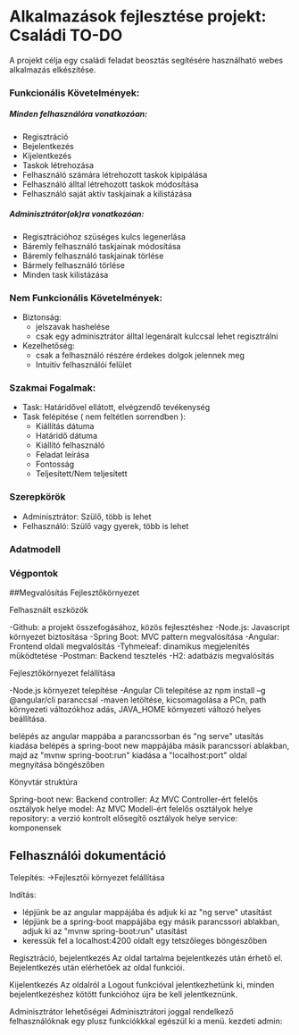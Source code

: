 # Alkalmazások fejlesztése projekt: Családi TO-DO

A projekt célja egy családi feladat beosztás segítésére használható webes alkalmazás elkészítése.

### Funkcionális Követelmények:
##### Minden felhasználóra vonatkozóan:
* Regisztráció
* Bejelentkezés
* Kijelentkezés
* Taskok létrehozása
* Felhasználó számára létrehozott taskok kipipálása
* Felhasználó álltal létrehozott taskok módosítása
* Felhasználó saját aktív taskjainak a kilistázása

##### Adminisztrátor(ok)ra vonatkozóan:
* Regisztrációhoz szüséges kulcs legenerlása
* Báremly felhasználó taskjainak módosítása
* Báremly felhasználó taskjainak törlése
* Bármely felhasználó törlése
* Minden task kilistázása

### Nem Funkcionális Követelmények:
* Biztonság: 
    - jelszavak hashelése
    - csak egy adminisztrátor álltal legenáralt kulccsal lehet regisztrálni
* Kezelhetőség:
    - csak a felhasználó részére érdekes dolgok jelennek meg
    - Intuitiv felhasználói felület
    
### Szakmai Fogalmak:
* Task: Határidővel ellátott, elvégzendő tevékenység
* Task felépitése ( nem feltétlen sorrendben ):
  - Kiállítás dátuma
  - Határidő dátuma
  - Kiállító felhasználó
  - Feladat leírása
  - Fontosság
  - Teljesített/Nem teljesített
 
### Szerepkörök
* Adminisztrátor: Szülő, több is lehet
* Felhasználó: Szülő vagy gyerek, több is lehet

### Adatmodell

### Végpontok

##Megvalósítás
Fejlesztőkörnyezet

Felhasznált eszközök

-Github: a projekt összefogásához, közös fejlesztéshez
-Node.js: Javascript környezet biztosítása
-Spring Boot: MVC pattern megvalósítása
-Angular: Frontend oldali megvalósítás
-Tyhmeleaf: dinamikus megjelenítés működtetése
-Postman: Backend tesztelés
-H2: adatbázis megvalósítás

Fejlesztőkörnyezet felállítása

-Node.js környezet telepítése 
-Angular Cli telepítése az npm install –g @angular/cli paranccsal 
-maven letöltése, kicsomagolása a PCn, path környezeti változókhoz adás, JAVA_HOME környezeti változó helyes beállítása.

belépés az angular mappába a parancssorban és "ng serve" utasítás kiadása
belépés a spring-boot new mappájába másik parancssori ablakban, majd az "mvnw spring-boot:run" kiadása
a "localhost:port" oldal megnyitása böngészőben

Könyvtár struktúra

Spring-boot new: Backend
controller: Az MVC Controller-ért felelős osztályok helye 
model: Az MVC Modell-ért felelős osztályok helye  
repository: a verzió kontrolt elősegítő osztályok helye 
service: komponensek

## Felhasználói dokumentáció

Telepítés: ->Fejlesztői környezet felállítása

Indítás:
- lépjünk be az angular mappájába és adjuk ki az "ng serve" utasítást
- lépjünk be a spring-boot mappájába egy másik parancssori ablakban, adjuk ki az "mvnw spring-boot:run" utasítást
- keressük fel a localhost:4200 oldalt egy tetszőleges böngészőben

Regisztráció, bejelentkezés
Az oldal tartalma bejelentkezés után érhető el. 
Bejelentkezés után elérhetőek az oldal funkciói. 

Kijelentkezés
Az oldalról a Logout funkcióval jelentkezhetünk ki, minden bejelentkezéshez kötött funkcióhoz újra be kell jelentkeznünk. 

Adminisztrátor lehetőségei
Adminisztrátori joggal rendelkező felhasználóknak egy plusz funkciókkkal egészül ki a menü. 
kezdeti admin: